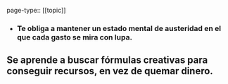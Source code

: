 page-type:: [[topic]]
- ### Te obliga a mantener un estado mental de austeridad en el que cada gasto se mira con lupa.

Se aprende a buscar fórmulas creativas para conseguir recursos, en vez de quemar dinero.
  - 


